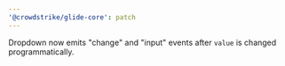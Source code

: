 ```yaml
---
'@crowdstrike/glide-core': patch
---
```


Dropdown now emits "change" and "input" events after `value` is changed programmatically.
